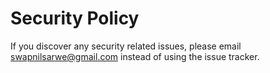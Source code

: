 # Security Policy

If you discover any security related issues, please email swapnilsarwe@gmail.com instead of using the issue tracker.
